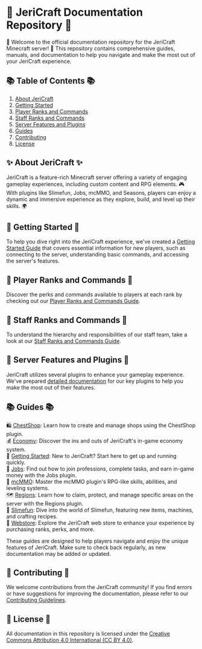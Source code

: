 # 📝 JeriCraft Documentation Repository 📝

🌟 Welcome to the official documentation repository for the JeriCraft Minecraft server! 🌟 This repository contains comprehensive guides, manuals, and documentation to help you navigate and make the most out of your JeriCraft experience.

## 📚 Table of Contents 📚

1. [About JeriCraft](#about-jericraft)
2. [Getting Started](./GettingStarted.md)
3. [Player Ranks and Commands](#player-ranks-and-commands)
4. [Staff Ranks and Commands](./StaffCommands.md)
5. [Server Features and Plugins](#server-features-and-plugins)
6. [Guides](#guides)
7. [Contributing](#contributing)
8. [License](#license)

## ✨ About JeriCraft ✨
JeriCraft is a feature-rich Minecraft server offering a variety of engaging gameplay experiences, including custom content and RPG elements. 🎮 With plugins like Slimefun, Jobs, mcMMO, and Seasons, players can enjoy a dynamic and immersive experience as they explore, build, and level up their skills. 🌍

## 🚀 Getting Started 🚀

To help you dive right into the JeriCraft experience, we've created a [Getting Started Guide](./GettingStarted.md) that
covers essential information for new players, such as connecting to the server, understanding basic commands, and
accessing the server's features.

## 👥 Player Ranks and Commands 👥

Discover the perks and commands available to players at each rank by checking out
our [Player Ranks and Commands Guide](https://github.com/Chalwk77/JeriCraftDocs/blob/main/docs/guides/PLAYER-COMMANDS.md).

## 👥 Staff Ranks and Commands 👥

To understand the hierarchy and responsibilities of our staff team, take a look at
our [Staff Ranks and Commands Guide](https://github.com/Chalwk77/JeriCraftDocs/blob/main/docs/guides/STAFF-COMMANDS.md).

## 🌟 Server Features and Plugins 🌟

JeriCraft utilizes several plugins to enhance your gameplay experience. We've
prepared [detailed documentation](https://github.com/Chalwk77/JeriCraftDocs/blob/main/docs/SERVER-FEATURES.md) for our
key
plugins to
help you make the most out of their features.

## 📚 Guides 📚

🛍️ [ChestShop](https://github.com/Chalwk77/JeriCraftDocs/blob/main/docs/guides/ChestShop.md): Learn how to create and
manage shops
using the ChestShop plugin.<br>
💰 [Economy](https://github.com/Chalwk77/JeriCraftDocs/blob/main/docs/guides/Economy.md): Discover the ins and outs of
JeriCraft's
in-game economy system.<br>
🌟 [Getting Started](https://github.com/Chalwk77/JeriCraftDocs/blob/main/docs/guides/GettingStarted.md): New to
JeriCraft? Start here
to get up and running quickly.<br>
💼 [Jobs](https://github.com/Chalwk77/JeriCraftDocs/blob/main/docs/guides/Jobs.md): Find out how to join professions,
complete tasks,
and earn in-game money with the Jobs plugin.<br>
🔱 [mcMMO](https://github.com/Chalwk77/JeriCraftDocs/blob/main/docs/guides/mcMMO.md): Master the mcMMO plugin's RPG-like
skills,
abilities, and leveling systems.<br>
🗺️ [Regions](https://github.com/Chalwk77/JeriCraftDocs/blob/main/docs/guides/Regions.md): Learn how to claim, protect,
and manage
specific areas on the server with the Regions plugin.<br>
🧪 [Slimefun](https://github.com/Chalwk77/JeriCraftDocs/blob/main/docs/guides/Slimefun.md): Dive into the world of
Slimefun, featuring
new items, machines, and crafting recipes.<br>
🛒 [Webstore](https://github.com/Chalwk77/JeriCraftDocs/blob/main/docs/guides/Webstore.md): Explore the JeriCraft web
store to enhance
your experience by purchasing ranks, perks, and more.

These guides are designed to help players navigate and enjoy the unique features of JeriCraft.  Make sure to check back regularly, as new documentation may be added or updated.

## 🤝 Contributing 🤝

We welcome contributions from the JeriCraft community! If you find errors or have suggestions for improving the
documentation, please refer to
our [Contributing Guidelines](https://github.com/Chalwk77/JeriCraftDocs/docs/Contributing-Guidelines.md).

## 📄 License 📄
All documentation in this repository is licensed under the [Creative Commons Attribution 4.0 International (CC BY 4.0)](https://creativecommons.org/licenses/by/4.0/deed.en).